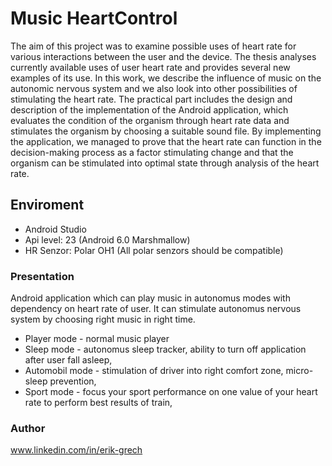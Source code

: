 # Music HeartControl

The aim of this project was to examine possible uses of heart rate for various interactions between the user and the device. The thesis analyses currently available uses of user heart rate and provides several new examples of its use. In this work, we describe the influence of music on the autonomic nervous system and we also look into other possibilities of stimulating the heart rate. The practical part includes the design and description of the implementation of the Android application, which evaluates the condition of the organism through heart rate data and stimulates the organism by choosing a suitable sound file. By implementing the application, we managed to prove that the heart rate can function in the decision-making process as a factor stimulating change and that the organism can be stimulated into optimal state through analysis of the heart rate.

## Enviroment

- Android Studio
- Api level: 23 (Android 6.0 Marshmallow)
- HR Senzor: Polar OH1 (All polar senzors should be compatible)

### Presentation

Android application which can play music in autonomus modes with dependency on heart rate of user.
It can stimulate autonomus nervous system by choosing right music in right time.  

- Player mode - normal music player
- Sleep mode - autonomus sleep tracker, ability to turn off application after user fall asleep, 
- Automobil mode - stimulation of driver into right comfort zone, micro-sleep prevention, 
- Sport mode - focus your sport performance on one value of your heart rate to perform best results of train, 

### Author

www.linkedin.com/in/erik-grech
